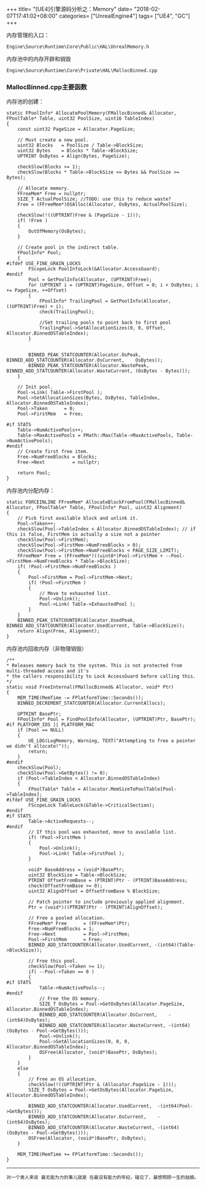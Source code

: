 +++
title= "[UE4]引擎源码分析之：Memory"
date= "2018-02-07T17:41:02+08:00"
categories= ["UnrealEngine4"]
tags= ["UE4", "GC"]
+++

内存管理的入口：

    Engine\Source\Runtime\Core\Public\HAL\UnrealMemory.h

内存池中的内存开辟和销毁

    Engine\Source\Runtime\Core\Private\HAL\MallocBinned.cpp
    
### MallocBinned.cpp主要函数

内存池的创建：

    static FPoolInfo* AllocatePoolMemory(FMallocBinned& Allocator, FPoolTable* Table, uint32 PoolSize, uint16 TableIndex)
	{
		const uint32 PageSize = Allocator.PageSize;

		// Must create a new pool.
		uint32 Blocks   = PoolSize / Table->BlockSize;
		uint32 Bytes    = Blocks * Table->BlockSize;
		UPTRINT OsBytes = Align(Bytes, PageSize);

		checkSlow(Blocks >= 1);
		checkSlow(Blocks * Table->BlockSize <= Bytes && PoolSize >= Bytes);

		// Allocate memory.
		FFreeMem* Free = nullptr;
		SIZE_T ActualPoolSize; //TODO: use this to reduce waste?
		Free = (FFreeMem*)OSAlloc(Allocator, OsBytes, ActualPoolSize);

		checkSlow(!((UPTRINT)Free & (PageSize - 1)));
		if( !Free )
		{
			OutOfMemory(OsBytes);
		}

		// Create pool in the indirect table.
		FPoolInfo* Pool;
		{
    #ifdef USE_FINE_GRAIN_LOCKS
			FScopeLock PoolInfoLock(&Allocator.AccessGuard);
    #endif
			Pool = GetPoolInfo(Allocator, (UPTRINT)Free);
			for (UPTRINT i = (UPTRINT)PageSize, Offset = 0; i < OsBytes; i += PageSize, ++Offset)
			{
				FPoolInfo* TrailingPool = GetPoolInfo(Allocator, ((UPTRINT)Free) + i);
				check(TrailingPool);

				//Set trailing pools to point back to first pool
				TrailingPool->SetAllocationSizes(0, 0, Offset, Allocator.BinnedOSTableIndex);
			}

			
			BINNED_PEAK_STATCOUNTER(Allocator.OsPeak,    BINNED_ADD_STATCOUNTER(Allocator.OsCurrent,    OsBytes));
			BINNED_PEAK_STATCOUNTER(Allocator.WastePeak, BINNED_ADD_STATCOUNTER(Allocator.WasteCurrent, (OsBytes - Bytes)));
		}

		// Init pool.
		Pool->Link( Table->FirstPool );
		Pool->SetAllocationSizes(Bytes, OsBytes, TableIndex, Allocator.BinnedOSTableIndex);
		Pool->Taken		 = 0;
		Pool->FirstMem   = Free;

    #if STATS
		Table->NumActivePools++;
		Table->MaxActivePools = FMath::Max(Table->MaxActivePools, Table->NumActivePools);
    #endif
		// Create first free item.
		Free->NumFreeBlocks = Blocks;
		Free->Next          = nullptr;

		return Pool;
	}
    
内存池内分配内存：

    static FORCEINLINE FFreeMem* AllocateBlockFromPool(FMallocBinned& Allocator, FPoolTable* Table, FPoolInfo* Pool, uint32 Alignment)
	{
		// Pick first available block and unlink it.
		Pool->Taken++;
		checkSlow(Pool->TableIndex < Allocator.BinnedOSTableIndex); // if this is false, FirstMem is actually a size not a pointer
		checkSlow(Pool->FirstMem);
		checkSlow(Pool->FirstMem->NumFreeBlocks > 0);
		checkSlow(Pool->FirstMem->NumFreeBlocks < PAGE_SIZE_LIMIT);
		FFreeMem* Free = (FFreeMem*)((uint8*)Pool->FirstMem + --Pool->FirstMem->NumFreeBlocks * Table->BlockSize);
		if( !Pool->FirstMem->NumFreeBlocks )
		{
			Pool->FirstMem = Pool->FirstMem->Next;
			if( !Pool->FirstMem )
			{
				// Move to exhausted list.
				Pool->Unlink();
				Pool->Link( Table->ExhaustedPool );
			}
		}
		BINNED_PEAK_STATCOUNTER(Allocator.UsedPeak, BINNED_ADD_STATCOUNTER(Allocator.UsedCurrent, Table->BlockSize));
		return Align(Free, Alignment);
	}
    
内存池内回收内存（非物理销毁）

    /**
	* Releases memory back to the system. This is not protected from multi-threaded access and it's
	* the callers responsibility to Lock AccessGuard before calling this.
	*/
	static void FreeInternal(FMallocBinned& Allocator, void* Ptr)
	{
		MEM_TIME(MemTime -= FPlatformTime::Seconds());
		BINNED_DECREMENT_STATCOUNTER(Allocator.CurrentAllocs);

		UPTRINT BasePtr;
		FPoolInfo* Pool = FindPoolInfo(Allocator, (UPTRINT)Ptr, BasePtr);
    #if PLATFORM_IOS || PLATFORM_MAC
        if (Pool == NULL)
        {
            UE_LOG(LogMemory, Warning, TEXT("Attempting to free a pointer we didn't allocate!"));
            return;
        }
    #endif
		checkSlow(Pool);
		checkSlow(Pool->GetBytes() != 0);
		if (Pool->TableIndex < Allocator.BinnedOSTableIndex)
		{
			FPoolTable* Table = Allocator.MemSizeToPoolTable[Pool->TableIndex];
    #ifdef USE_FINE_GRAIN_LOCKS
			FScopeLock TableLock(&Table->CriticalSection);
    #endif
    #if STATS
			Table->ActiveRequests--;
    #endif
			// If this pool was exhausted, move to available list.
			if( !Pool->FirstMem )
			{
				Pool->Unlink();
				Pool->Link( Table->FirstPool );
			}

			void* BaseAddress = (void*)BasePtr;
			uint32 BlockSize = Table->BlockSize;
			PTRINT OffsetFromBase = (PTRINT)Ptr - (PTRINT)BaseAddress;
			check(OffsetFromBase >= 0);
			uint32 AlignOffset = OffsetFromBase % BlockSize;

			// Patch pointer to include previously applied alignment.
			Ptr = (void*)((PTRINT)Ptr - (PTRINT)AlignOffset);

			// Free a pooled allocation.
			FFreeMem* Free		= (FFreeMem*)Ptr;
			Free->NumFreeBlocks	= 1;
			Free->Next			= Pool->FirstMem;
			Pool->FirstMem		= Free;
			BINNED_ADD_STATCOUNTER(Allocator.UsedCurrent, -(int64)(Table->BlockSize));

			// Free this pool.
			checkSlow(Pool->Taken >= 1);
			if( --Pool->Taken == 0 )
			{
    #if STATS
				Table->NumActivePools--;
    #endif
				// Free the OS memory.
				SIZE_T OsBytes = Pool->GetOsBytes(Allocator.PageSize, Allocator.BinnedOSTableIndex);
				BINNED_ADD_STATCOUNTER(Allocator.OsCurrent,    -(int64)OsBytes);
				BINNED_ADD_STATCOUNTER(Allocator.WasteCurrent, -(int64)(OsBytes - Pool->GetBytes()));
				Pool->Unlink();
				Pool->SetAllocationSizes(0, 0, 0, Allocator.BinnedOSTableIndex);
				OSFree(Allocator, (void*)BasePtr, OsBytes);
			}
		}
		else
		{
			// Free an OS allocation.
			checkSlow(!((UPTRINT)Ptr & (Allocator.PageSize - 1)));
			SIZE_T OsBytes = Pool->GetOsBytes(Allocator.PageSize, Allocator.BinnedOSTableIndex);

			BINNED_ADD_STATCOUNTER(Allocator.UsedCurrent,  -(int64)Pool->GetBytes());
			BINNED_ADD_STATCOUNTER(Allocator.OsCurrent,    -(int64)OsBytes);
			BINNED_ADD_STATCOUNTER(Allocator.WasteCurrent, -(int64)(OsBytes - Pool->GetBytes()));
			OSFree(Allocator, (void*)BasePtr, OsBytes);
		}

		MEM_TIME(MemTime += FPlatformTime::Seconds());
	}

***
`对一个男人来说 最无能为力的事儿就是 在最没有能力的年纪，碰见了，最想照顾一生的姑娘。`